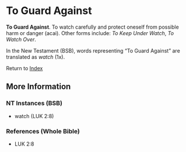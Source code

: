 # To Guard Against
**To Guard Against**. 
To watch carefully and protect oneself from possible harm or danger (acai). 
Other forms include: 
*To Keep Under Watch*, *To Watch Over*. 




In the New Testament (BSB), words representing “To Guard Against” are translated as 
*watch* (1x). 


Return to [Index](00-Index.md)

## More Information

### NT Instances (BSB)

* watch (LUK 2:8)



### References (Whole Bible)

* LUK 2:8




